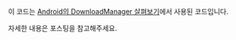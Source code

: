 이 코드는 [Android의 DownloadManager 살펴보기](https://codechacha.com/ko/android-downloadmanager/)에서 사용된 코드입니다.

자세한 내용은 포스팅을 참고해주세요.
